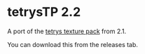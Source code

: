 # tetrysTP 2.2
A port of the [tetrys texture pack](https://youtu.be/jF_AsnQ7OF8) from 2.1.

You can download this from the releases tab.

